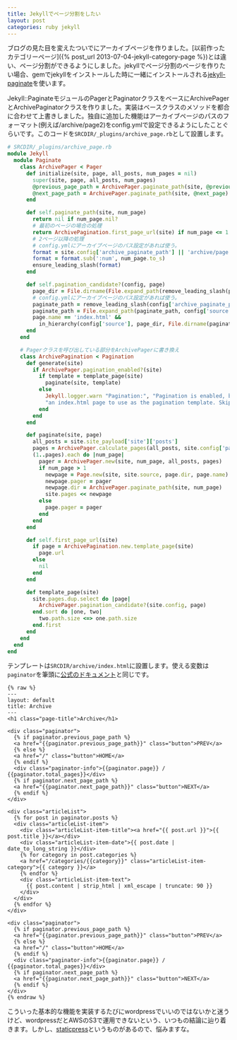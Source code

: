 ```yaml
---
title: Jekyllでページ分割をしたい
layout: post
categories: ruby jekyll
---
```

ブログの見た目を変えたついでにアーカイブページを作りました。[以前作ったカテゴリーページ]({% post_url 2013-07-04-jekyll-category-page %})とは違い、ページ分割ができるようにしました。jekyllでページ分割のページを作りたい場合、gemでjekyllをインストールした時に一緒にインストールされる[jekyll-paginate][jekyll-paginate]を使います。

Jekyll::PaginateモジュールのPagerとPaginatorクラスをベースにArchivePagerとArchivePaginatorクラスを作りました。実装はベースクラスのメソッドを都合に合わせて上書きしました。独自に追加した機能はアーカイブページのパスのフォーマット(例えば/archive/page2)をconfig.ymlで設定できるようにしたことぐらいです。このコードを`SRCDIR/_plugins/archive_page.rb`として設置します。

```ruby
# SRCDIR/_plugins/archive_page.rb
module Jekyll
  module Paginate
    class ArchivePager < Pager
      def initialize(site, page, all_posts, num_pages = nil)
        super(site, page, all_posts, num_pages)
        @previous_page_path = ArchivePager.paginate_path(site, @previous_page)
        @next_page_path = ArchivePager.paginate_path(site, @next_page)
      end        

      def self.paginate_path(site, num_page)
        return nil if num_page.nil?
        # 最初のページの場合の処理
        return ArchivePagination.first_page_url(site) if num_page <= 1
        # 2ページ以降の処理
        # config.ymlにアーカイブページのパス設定があれば使う。
        format = site.config['archive_paginate_path'] || 'archive/page:num'
        format = format.sub(':num', num_page.to_s)
        ensure_leading_slash(format)
      end

      def self.pagination_candidate?(config, page)
        page_dir = File.dirname(File.expand_path(remove_leading_slash(page.path), config['source']))
        # config.ymlにアーカイブページのパス設定があれば使う。
        paginate_path = remove_leading_slash(config['archive_paginate_path'] || 'archive/page:num')
        paginate_path = File.expand_path(paginate_path, config['source'])
        page.name == 'index.html' &&
          in_hierarchy(config['source'], page_dir, File.dirname(paginate_path))
      end
    end

    # Pagerクラスを呼び出している部分をArchivePagerに書き換え
    class ArchivePagination < Pagination
      def generate(site)
        if ArchivePager.pagination_enabled?(site)
          if template = template_page(site)
            paginate(site, template)
          else
            Jekyll.logger.warn "Pagination:", "Pagination is enabled, but I couldn't find " +
            "an index.html page to use as the pagination template. Skipping pagination."
          end
        end
      end

      def paginate(site, page)
        all_posts = site.site_payload['site']['posts']
        pages = ArchivePager.calculate_pages(all_posts, site.config['paginate'].to_i)
        (1..pages).each do |num_page|
          pager = ArchivePager.new(site, num_page, all_posts, pages)
          if num_page > 1
            newpage = Page.new(site, site.source, page.dir, page.name)
            newpage.pager = pager
            newpage.dir = ArchivePager.paginate_path(site, num_page)
            site.pages << newpage
          else
            page.pager = pager
          end
        end
      end

      def self.first_page_url(site)
        if page = ArchivePagination.new.template_page(site)
          page.url
        else
          nil
        end
      end

      def template_page(site)
        site.pages.dup.select do |page|
          ArchivePager.pagination_candidate?(site.config, page)
        end.sort do |one, two|
          two.path.size <=> one.path.size
        end.first
      end
    end
  end
end
```

テンプレートは`SRCDIR/archive/index.html`に設置します。使える変数は`paginator`を筆頭に[公式のドキュメント][jekyll-pagination-doc]と同じです。

``` slim
{% raw %}
---
layout: default
title: Archive
---
<h1 class="page-title">Archive</h1>

<div class="paginator">
  {% if paginator.previous_page_path %}
  <a href="{{paginator.previous_page_path}}" class="button">PREV</a>
  {% else %}
  <a href="/" class="button">HOME</a>
  {% endif %}
  <div class="paginator-info">{{paginator.page}} / {{paginator.total_pages}}</div>
  {% if paginator.next_page_path %}
  <a href="{{paginator.next_page_path}}" class="button">NEXT</a>
  {% endif %}
</div>

<div class="articleList">
  {% for post in paginator.posts %}
  <div class="articleList-item">
    <div class="articleList-item-title"><a href="{{ post.url }}">{{ post.title }}</a></div>
    <div class="articleList-item-date">{{ post.date | date_to_long_string }}</div>
    {% for category in post.categories %}
    <a href="/categories/{{category}}" class="articleList-item-category">{{ category }}</a>
    {% endfor %}
    <div class="articleList-item-text">
      {{ post.content | strip_html | xml_escape | truncate: 90 }}
    </div>
  </div>
  {% endfor %}
</div>

<div class="paginator">
  {% if paginator.previous_page_path %}
  <a href="{{paginator.previous_page_path}}" class="button">PREV</a>
  {% else %}
  <a href="/" class="button">HOME</a>
  {% endif %}
  <div class="paginator-info">{{paginator.page}} / {{paginator.total_pages}}</div>
  {% if paginator.next_page_path %}
  <a href="{{paginator.next_page_path}}" class="button">NEXT</a>
  {% endif %}
</div>
{% endraw %}
```

こういった基本的な機能を実装するたびにwordpressでいいのではないかと迷うけど、wordpressだとAWSのS3で運用できないという、いつもの結論に辿り着きます。しかし、[staticpress][staticpress]というものがあるので、悩みますな。

[jekyll-paginate]: https://github.com/jekyll/jekyll-paginate
[jekyll-pagination-doc]: http://jekyllrb.com/docs/pagination/
[staticpress]: http://ja.staticpress.net/
